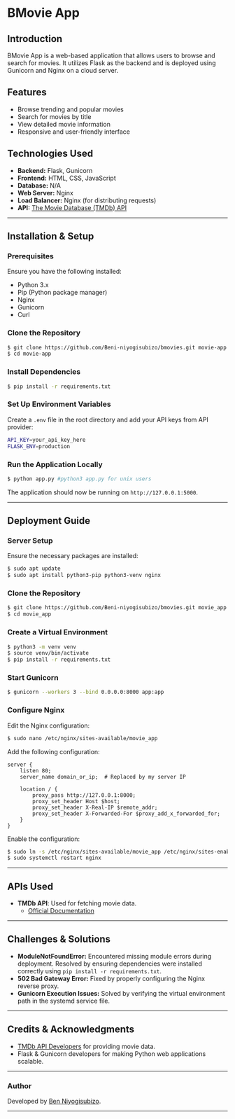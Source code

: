 # BMovie App

## Introduction
BMovie App is a web-based application that allows users to browse and search for movies. It utilizes Flask as the backend and is deployed using Gunicorn and Nginx on a cloud server.

## Features
- Browse trending and popular movies
- Search for movies by title
- View detailed movie information
- Responsive and user-friendly interface

## Technologies Used
- **Backend:** Flask, Gunicorn
- **Frontend:** HTML, CSS, JavaScript
- **Database:** N/A
- **Web Server:** Nginx
- **Load Balancer:** Nginx (for distributing requests)
- **API:** [The Movie Database (TMDb) API](https://www.themoviedb.org/documentation/api)

---

## Installation & Setup
### Prerequisites
Ensure you have the following installed:
- Python 3.x
- Pip (Python package manager)
- Nginx
- Gunicorn
- Curl

### Clone the Repository
```sh
$ git clone https://github.com/Beni-niyogisubizo/bmovies.git movie-app
$ cd movie-app
```

### Install Dependencies
```sh
$ pip install -r requirements.txt
```

### Set Up Environment Variables
Create a `.env` file in the root directory and add your API keys from API provider:
```sh
API_KEY=your_api_key_here
FLASK_ENV=production
```

### Run the Application Locally
```sh
$ python app.py #python3 app.py for unix users
```
The application should now be running on `http://127.0.0.1:5000`.

---

## Deployment Guide
### Server Setup
Ensure the necessary packages are installed:
```sh
$ sudo apt update
$ sudo apt install python3-pip python3-venv nginx
```

### Clone the Repository
```sh
$ git clone https://github.com/Beni-niyogisubizo/bmovies.git movie_app
$ cd movie_app
```


### Create a Virtual Environment
```sh
$ python3 -m venv venv
$ source venv/bin/activate
$ pip install -r requirements.txt
```

### Start Gunicorn
```sh
$ gunicorn --workers 3 --bind 0.0.0.0:8000 app:app
```

### Configure Nginx
Edit the Nginx configuration:
```sh
$ sudo nano /etc/nginx/sites-available/movie_app
```
Add the following configuration:
```nginx
server {
    listen 80;
    server_name domain_or_ip;  # Replaced by my server IP

    location / {
        proxy_pass http://127.0.0.1:8000;
        proxy_set_header Host $host;
        proxy_set_header X-Real-IP $remote_addr;
        proxy_set_header X-Forwarded-For $proxy_add_x_forwarded_for;
    }
}
```
Enable the configuration:
```sh
$ sudo ln -s /etc/nginx/sites-available/movie_app /etc/nginx/sites-enabled/
$ sudo systemctl restart nginx
```

---

## APIs Used
- **TMDb API**: Used for fetching movie data.
  - [Official Documentation](https://www.themoviedb.org/documentation/api)

---

## Challenges & Solutions
- **ModuleNotFoundError:** Encountered missing module errors during deployment. Resolved by ensuring dependencies were installed correctly using `pip install -r requirements.txt`.
- **502 Bad Gateway Error:** Fixed by properly configuring the Nginx reverse proxy.
- **Gunicorn Execution Issues:** Solved by verifying the virtual environment path in the systemd service file.

---

## Credits & Acknowledgments
- [TMDb API Developers](https://www.themoviedb.org/) for providing movie data.
- Flask & Gunicorn developers for making Python web applications scalable.


---

### Author
Developed by [Ben Niyogisubizo](https://github.com/Beni-niyogisubizo/).

---
